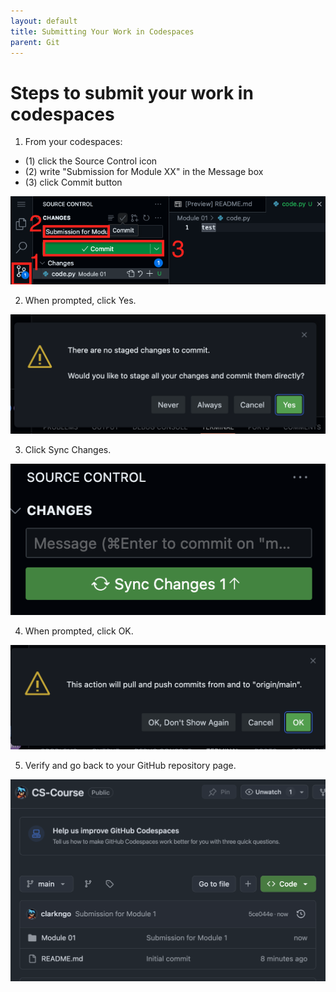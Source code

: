 ```yaml
---
layout: default
title: Submitting Your Work in Codespaces
parent: Git
---
```


# Steps to submit your work in codespaces

1. From your codespaces: 
- (1) click the Source Control icon 
- (2) write "Submission for Module XX" in the Message box
- (3) click Commit button

![codespaces_commit.png](/assets/images/git/codespaces_submission/codespaces_commit.png)

2. When prompted, click Yes.

![codespaces_changes_to_commit.png](/assets/images/git/codespaces_submission/codespaces_changes_to_commit.png)
    
3. Click Sync Changes.

![codespaces_sync_changes.png](/assets/images/git/codespaces_submission/codespaces_sync_changes.png)

4. When prompted, click OK.

![codespaces_pull_push.png](/assets/images/git/codespaces_submission/codespaces_pull_push.png)

5. Verify and go back to your GitHub repository page.

![verify_submission.png](/assets/images/git/codespaces_submission/verify_submission.png)

